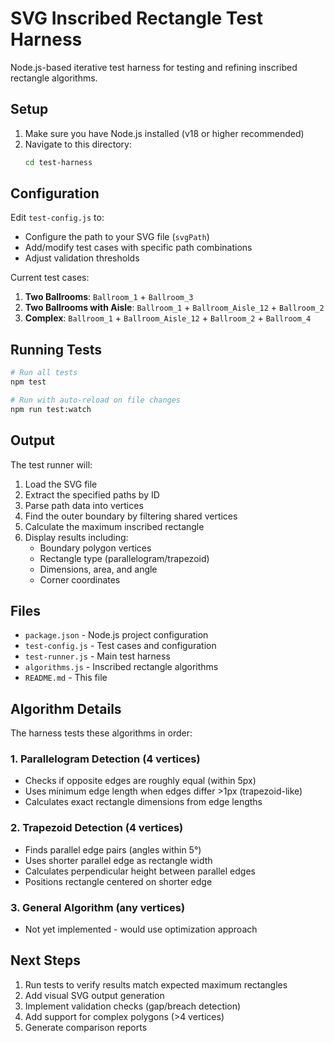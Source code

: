 # SVG Inscribed Rectangle Test Harness

Node.js-based iterative test harness for testing and refining inscribed rectangle algorithms.

## Setup

1. Make sure you have Node.js installed (v18 or higher recommended)
2. Navigate to this directory:
   ```bash
   cd test-harness
   ```

## Configuration

Edit `test-config.js` to:
- Configure the path to your SVG file (`svgPath`)
- Add/modify test cases with specific path combinations
- Adjust validation thresholds

Current test cases:
1. **Two Ballrooms**: `Ballroom_1` + `Ballroom_3`
2. **Two Ballrooms with Aisle**: `Ballroom_1` + `Ballroom_Aisle_12` + `Ballroom_2`
3. **Complex**: `Ballroom_1` + `Ballroom_Aisle_12` + `Ballroom_2` + `Ballroom_4`

## Running Tests

```bash
# Run all tests
npm test

# Run with auto-reload on file changes
npm run test:watch
```

## Output

The test runner will:
1. Load the SVG file
2. Extract the specified paths by ID
3. Parse path data into vertices
4. Find the outer boundary by filtering shared vertices
5. Calculate the maximum inscribed rectangle
6. Display results including:
   - Boundary polygon vertices
   - Rectangle type (parallelogram/trapezoid)
   - Dimensions, area, and angle
   - Corner coordinates

## Files

- `package.json` - Node.js project configuration
- `test-config.js` - Test cases and configuration
- `test-runner.js` - Main test harness
- `algorithms.js` - Inscribed rectangle algorithms
- `README.md` - This file

## Algorithm Details

The harness tests these algorithms in order:

### 1. Parallelogram Detection (4 vertices)
- Checks if opposite edges are roughly equal (within 5px)
- Uses minimum edge length when edges differ >1px (trapezoid-like)
- Calculates exact rectangle dimensions from edge lengths

### 2. Trapezoid Detection (4 vertices)
- Finds parallel edge pairs (angles within 5°)
- Uses shorter parallel edge as rectangle width
- Calculates perpendicular height between parallel edges
- Positions rectangle centered on shorter edge

### 3. General Algorithm (any vertices)
- Not yet implemented - would use optimization approach

## Next Steps

1. Run tests to verify results match expected maximum rectangles
2. Add visual SVG output generation
3. Implement validation checks (gap/breach detection)
4. Add support for complex polygons (>4 vertices)
5. Generate comparison reports
